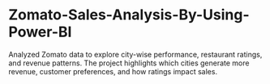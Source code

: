 # Zomato-Sales-Analysis-By-Using-Power-BI
Analyzed Zomato data to explore city-wise performance, restaurant ratings, and revenue patterns. The project highlights which cities generate more revenue, customer preferences, and how ratings impact sales.
